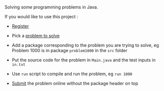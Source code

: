 Solving some programming problems in Java.

If you would like to use this project :

* [Register](http://acm.pku.edu.cn/JudgeOnline/register)

* Pick a [problem to solve](http://acm.pku.edu.cn/JudgeOnline/problemlist)

* Add a package corresponding to the problem you are trying to solve, eg 
  Problem 1000 is in package `problem1000` in the `src` folder

* Put the source code for the problem in `Main.java` and the test inputs in 
  `in.txt`

* Use `run` script to compile and run the problem, eg `run 1000`

* [Submit] the problem online without the package header on top

[Submit]: http://acm.pku.edu.cn/JudgeOnline/submit
